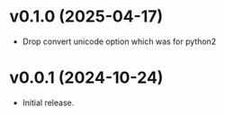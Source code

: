 v0.1.0 (2025-04-17)
===================

- Drop convert unicode option which was for python2

v0.0.1 (2024-10-24)
===================

- Initial release.
